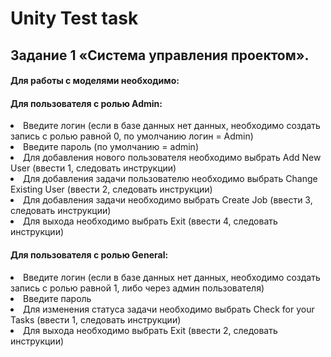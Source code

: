 <h1>Unity Test task</h1> 
<h2>Задание 1 «Система управления проектом».</h2>
<h4>Для работы с моделями необходимо:</h4>
<h4>Для пользователя с ролью Admin:</h4>
<li>Введите логин (если в базе данных нет данных, необходимо создать запись с ролью равной 0, по умолчанию логин = Admin)</li>
<li>Введите пароль (по умолчанию = admin)</li>
<li>Для добавления нового пользователя необходимо выбрать Add New User (ввести 1, следовать инструкции)</li>
<li>Для добавления задачи пользователю необходимо выбрать Change Existing User (ввести 2, следовать инструкции)</li>
<li>Для добавления задачи необходимо выбрать Create Job (ввести 3, следовать инструкции)</li>
<li>Для выхода необходимо выбрать Exit (ввести 4, следовать инструкции)</li>
<h4>Для пользователя с ролью General:</h4>
<li>Введите логин (если в базе данных нет данных, необходимо создать запись с ролью равной 1, либо через админ пользователя)</li>
<li>Введите пароль</li>
<li>Для изменения статуса задачи необходимо выбрать Check for your Tasks (ввести 1, следовать инструкции)</li>
<li>Для выхода необходимо выбрать Exit (ввести 2, следовать инструкции)</li>



